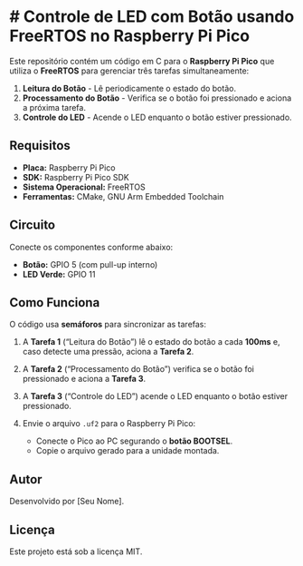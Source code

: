 # # Controle de LED com Botão usando FreeRTOS no Raspberry Pi Pico

Este repositório contém um código em C para o **Raspberry Pi Pico** que utiliza o **FreeRTOS** para gerenciar três tarefas simultaneamente:

1. **Leitura do Botão** - Lê periodicamente o estado do botão.
2. **Processamento do Botão** - Verifica se o botão foi pressionado e aciona a próxima tarefa.
3. **Controle do LED** - Acende o LED enquanto o botão estiver pressionado.

## Requisitos
- **Placa:** Raspberry Pi Pico
- **SDK:** Raspberry Pi Pico SDK
- **Sistema Operacional:** FreeRTOS
- **Ferramentas:** CMake, GNU Arm Embedded Toolchain

## Circuito
Conecte os componentes conforme abaixo:

- **Botão:** GPIO 5 (com pull-up interno)
- **LED Verde:** GPIO 11

## Como Funciona
O código usa **semáforos** para sincronizar as tarefas:

1. A **Tarefa 1** (“Leitura do Botão”) lê o estado do botão a cada **100ms** e, caso detecte uma pressão, aciona a **Tarefa 2**.
2. A **Tarefa 2** (“Processamento do Botão”) verifica se o botão foi pressionado e aciona a **Tarefa 3**.
3. A **Tarefa 3** (“Controle do LED”) acende o LED enquanto o botão estiver pressionado.


3. Envie o arquivo `.uf2` para o Raspberry Pi Pico:
   - Conecte o Pico ao PC segurando o **botão BOOTSEL**.
   - Copie o arquivo gerado para a unidade montada.

## Autor
Desenvolvido por [Seu Nome].

## Licença
Este projeto está sob a licença MIT.

